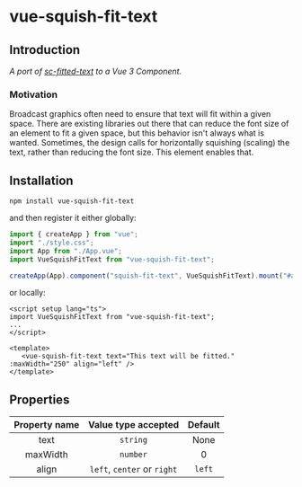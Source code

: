 # vue-squish-fit-text

## Introduction
_A port of [sc-fitted-text](https://github.com/SupportClass/sc-fitted-text) to a Vue 3 Component._

### Motivation
Broadcast graphics often need to ensure that text will fit within a given space. There are existing libraries out there that can reduce the font size of an element to fit a given space, but this behavior isn't always what is wanted. Sometimes, the design calls for horizontally squishing (scaling) the text, rather than reducing the font size. This element enables that.

## Installation

```
npm install vue-squish-fit-text
```
and then register it either globally:
```ts
import { createApp } from "vue";
import "./style.css";
import App from "./App.vue";
import VueSquishFitText from "vue-squish-fit-text";

createApp(App).component("squish-fit-text", VueSquishFitText).mount("#app");
```
or locally:
```vue
<script setup lang="ts">
import VueSquishFitText from "vue-squish-fit-text";
...
</script>

<template>
   <vue-squish-fit-text text="This text will be fitted." :maxWidth="250" align="left" />
</template>
```

## Properties
| Property name   | Value type accepted   | Default |
| :-------------: | :------------------:  | :------: |
| text | `string` | None |
| maxWidth | `number` | 0 |
| align | `left`, `center` or `right` | `left` |